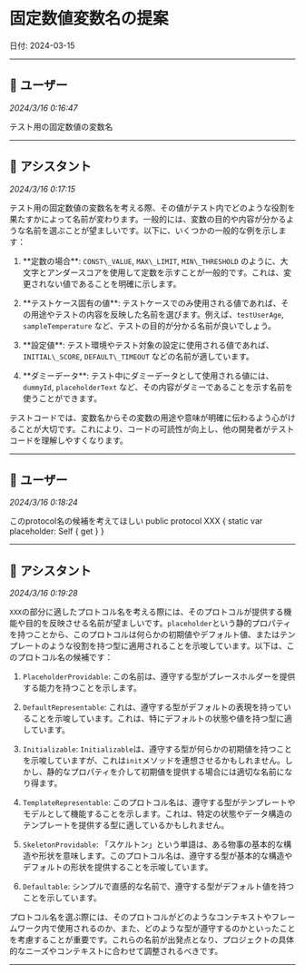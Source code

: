 # 固定数値変数名の提案

日付: 2024-03-15

---

## 👤 ユーザー
*2024/3/16 0:16:47*

テスト用の固定数値の変数名

---

## 🤖 アシスタント
*2024/3/16 0:17:15*

テスト用の固定数値の変数名を考える際、その値がテスト内でどのような役割を果たすかによって名前が変わります。一般的には、変数の目的や内容が分かるような名前を選ぶことが望ましいです。以下に、いくつかの一般的な例を示します：

1. \*\*定数の場合\*\*: `CONST\_VALUE`, `MAX\_LIMIT`, `MIN\_THRESHOLD` のように、大文字とアンダースコアを使用して定数を示すことが一般的です。これは、変更されない値であることを明確に示します。

2. \*\*テストケース固有の値\*\*: テストケースでのみ使用される値であれば、その用途やテストの内容を反映した名前を選びます。例えば、`testUserAge`, `sampleTemperature` など、テストの目的が分かる名前が良いでしょう。

3. \*\*設定値\*\*: テスト環境やテスト対象の設定に使用される値であれば、`INITIAL\_SCORE`, `DEFAULT\_TIMEOUT` などの名前が適しています。

4. \*\*ダミーデータ\*\*: テスト中にダミーデータとして使用される値には、`dummyId`, `placeholderText` など、その内容がダミーであることを示す名前を使うことができます。

テストコードでは、変数名からその変数の用途や意味が明確に伝わるよう心がけることが大切です。これにより、コードの可読性が向上し、他の開発者がテストコードを理解しやすくなります。

---

## 👤 ユーザー
*2024/3/16 0:18:24*

このprotocol名の候補を考えてほしい
public protocol XXX {
    static var placeholder: Self { get }
}

---

## 🤖 アシスタント
*2024/3/16 0:19:28*

`XXX`の部分に適したプロトコル名を考える際には、そのプロトコルが提供する機能や目的を反映させる名前が望ましいです。`placeholder`という静的プロパティを持つことから、このプロトコルは何らかの初期値やデフォルト値、またはテンプレートのような役割を持つ型に適用されることを示唆しています。以下は、このプロトコル名の候補です：

1. `PlaceholderProvidable`: この名前は、遵守する型がプレースホルダーを提供する能力を持つことを示します。

2. `DefaultRepresentable`: これは、遵守する型がデフォルトの表現を持っていることを示唆しています。これは、特にデフォルトの状態や値を持つ型に適しています。

3. `Initializable`: `Initializable`は、遵守する型が何らかの初期値を持つことを示唆していますが、これは`init`メソッドを連想させるかもしれません。しかし、静的なプロパティを介して初期値を提供する場合には適切な名前になり得ます。

4. `TemplateRepresentable`: このプロトコル名は、遵守する型がテンプレートやモデルとして機能することを示します。これは、特定の状態やデータ構造のテンプレートを提供する型に適しているかもしれません。

5. `SkeletonProvidable`: 「スケルトン」という単語は、ある物事の基本的な構造や形状を意味します。このプロトコル名は、遵守する型が基本的な構造やデフォルトの形状を提供することを示唆しています。

6. `Defaultable`: シンプルで直感的な名前で、遵守する型がデフォルト値を持つことを示しています。

プロトコル名を選ぶ際には、そのプロトコルがどのようなコンテキストやフレームワーク内で使用されるのか、また、どのような型が遵守するのかといったことを考慮することが重要です。これらの名前が出発点となり、プロジェクトの具体的なニーズやコンテキストに合わせて調整されるべきです。

---
